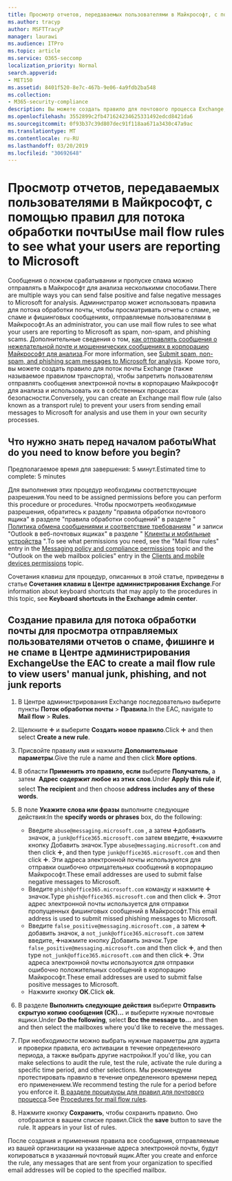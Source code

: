 ```yaml
---
title: Просмотр отчетов, передаваемых пользователями в Майкрософт, с помощью правил для потока обработки почты
ms.author: tracyp
author: MSFTTracyP
manager: laurawi
ms.audience: ITPro
ms.topic: article
ms.service: O365-seccomp
localization_priority: Normal
search.appverid:
- MET150
ms.assetid: 8401f520-8e7c-467b-9e06-4a9fdb2ba548
ms.collection:
- M365-security-compliance
description: Вы можете создать правило для почтового процесса Exchange, чтобы пользователи не могли отправлять сообщения электронной почты в корпорацию Майкрософт для анализа и использовать их в собственных процессах безопасности.
ms.openlocfilehash: 3552899c2fb471624234625331492edcd8421da6
ms.sourcegitcommit: 0f93b37c39d807dec91f118aa671a3430c47a9ac
ms.translationtype: MT
ms.contentlocale: ru-RU
ms.lasthandoff: 03/20/2019
ms.locfileid: "30692648"
---
```

# <a name="use-mail-flow-rules-to-see-what-your-users-are-reporting-to-microsoft"></a><span data-ttu-id="f4723-103">Просмотр отчетов, передаваемых пользователями в Майкрософт, с помощью правил для потока обработки почты</span><span class="sxs-lookup"><span data-stu-id="f4723-103">Use mail flow rules to see what your users are reporting to Microsoft</span></span>

<span data-ttu-id="f4723-104">Сообщения о ложном срабатывании и пропуске спама можно отправлять в Майкрософт для анализа несколькими способами.</span><span class="sxs-lookup"><span data-stu-id="f4723-104">There are multiple ways you can send false positive and false negative messages to Microsoft for analysis.</span></span> <span data-ttu-id="f4723-105">Администратор может использовать правила для потока обработки почты, чтобы просматривать отчеты о спаме, не спаме и фишинговых сообщениях, отправляемые пользователями в Майкрософт.</span><span class="sxs-lookup"><span data-stu-id="f4723-105">As an administrator, you can use mail flow rules to see what your users are reporting to Microsoft as spam, non-spam, and phishing scams.</span></span> <span data-ttu-id="f4723-106">Дополнительные сведения о том, [как отправлять сообщения о нежелательной почте и мошеннических сообщениях в корпорацию Майкрософт для анализа](submit-spam-non-spam-and-phishing-scam-messages-to-microsoft-for-analysis.md).</span><span class="sxs-lookup"><span data-stu-id="f4723-106">For more information, see [Submit spam, non-spam, and phishing scam messages to Microsoft for analysis](submit-spam-non-spam-and-phishing-scam-messages-to-microsoft-for-analysis.md).</span></span> <span data-ttu-id="f4723-107">Кроме того, вы можете создать правило для поток почты Exchange (также называемое правилом транспорта), чтобы запретить пользователям отправлять сообщения электронной почты в корпорацию Майкрософт для анализа и использовать их в собственных процессах безопасности.</span><span class="sxs-lookup"><span data-stu-id="f4723-107">Conversely, you can create an Exchange mail flow rule (also known as a transport rule) to prevent your users from sending email messages to Microsoft for analysis and use them in your own security processes.</span></span>
  
## <a name="what-do-you-need-to-know-before-you-begin"></a><span data-ttu-id="f4723-108">Что нужно знать перед началом работы</span><span class="sxs-lookup"><span data-stu-id="f4723-108">What do you need to know before you begin?</span></span>

<span data-ttu-id="f4723-109">Предполагаемое время для завершения: 5 минут.</span><span class="sxs-lookup"><span data-stu-id="f4723-109">Estimated time to complete: 5 minutes</span></span>
  
<span data-ttu-id="f4723-110">Для выполнения этих процедур необходимы соответствующие разрешения.</span><span class="sxs-lookup"><span data-stu-id="f4723-110">You need to be assigned permissions before you can perform this procedure or procedures.</span></span> <span data-ttu-id="f4723-111">Чтобы просмотреть необходимые разрешения, обратитесь к разделу "правила обработки почтового ящика" в разделе "правила обработки сообщений" в разделе " [Политика обмена сообщениями и соответствие требованиям](http://technet.microsoft.com/library/ec4d3b9f-b85a-4cb9-95f5-6fc149c3899b.aspx) " и записи "Outlook в веб-почтовых ящиках" в разделе " [Клиенты и мобильные устройства](http://technet.microsoft.com/library/57eca42a-5a7f-4c65-89f0-7a84f2dbea19.aspx) ".</span><span class="sxs-lookup"><span data-stu-id="f4723-111">To see what permissions you need, see the "Mail flow rules" entry in the [Messaging policy and compliance permissions](http://technet.microsoft.com/library/ec4d3b9f-b85a-4cb9-95f5-6fc149c3899b.aspx) topic and the "Outlook on the web mailbox policies" entry in the [Clients and mobile devices permissions](http://technet.microsoft.com/library/57eca42a-5a7f-4c65-89f0-7a84f2dbea19.aspx) topic.</span></span> 
  
<span data-ttu-id="f4723-112">Сочетания клавиш для процедур, описанных в этой статье, приведены в статье **Сочетания клавиш в Центре администрирования Exchange**.</span><span class="sxs-lookup"><span data-stu-id="f4723-112">For information about keyboard shortcuts that may apply to the procedures in this topic, see **Keyboard shortcuts in the Exchange admin center**.</span></span>
  
## <a name="use-the-eac-to-create-a-mail-flow-rule-to-view-users-manual-junk-phishing-and-not-junk-reports"></a><span data-ttu-id="f4723-113">Создание правила для потока обработки почты для просмотра отправляемых пользователями отчетов о спаме, фишинге и не спаме в Центре администрирования Exchange</span><span class="sxs-lookup"><span data-stu-id="f4723-113">Use the EAC to create a mail flow rule to view users' manual junk, phishing, and not junk reports</span></span>

1. <span data-ttu-id="f4723-114">В Центре администрирования Exchange последовательно выберите пункты **Поток обработки почты** \> **Правила**.</span><span class="sxs-lookup"><span data-stu-id="f4723-114">In the EAC, navigate to **Mail flow** \> **Rules**.</span></span>
    
2. <span data-ttu-id="f4723-115">Щелкните ![Значок добавления](media/ITPro-EAC-AddIcon.gif) и выберите **Создать новое правило**.</span><span class="sxs-lookup"><span data-stu-id="f4723-115">Click ![Add Icon](media/ITPro-EAC-AddIcon.gif) and then select **Create a new rule**.</span></span>
    
3. <span data-ttu-id="f4723-116">Присвойте правилу имя и нажмите **Дополнительные параметры**.</span><span class="sxs-lookup"><span data-stu-id="f4723-116">Give the rule a name and then click **More options**.</span></span>
    
4. <span data-ttu-id="f4723-117">В области **Применить это правило, если** выберите **Получатель**, а затем  **Адрес содержит любое из этих слов**.</span><span class="sxs-lookup"><span data-stu-id="f4723-117">Under **Apply this rule if**, select **The recipient** and then choose **address includes any of these words**.</span></span>
    
5. <span data-ttu-id="f4723-118">В поле **Укажите слова или фразы** выполните следующие действия:</span><span class="sxs-lookup"><span data-stu-id="f4723-118">In the **specify words or phrases** box, do the following:</span></span> 
    - <span data-ttu-id="f4723-119">Введите `abuse@messaging.microsoft.com` , а затем ![нажмите кнопку](media/ITPro-EAC-AddIcon.gif)добавить значок, а `junk@office365.microsoft.com` затем введите, ![а затем](media/ITPro-EAC-AddIcon.gif)нажмите кнопку Добавить значок.</span><span class="sxs-lookup"><span data-stu-id="f4723-119">Type `abuse@messaging.microsoft.com` and then click ![Add Icon](media/ITPro-EAC-AddIcon.gif), and then type `junk@office365.microsoft.com` and then click ![Add Icon](media/ITPro-EAC-AddIcon.gif).</span></span> <span data-ttu-id="f4723-120">Эти адреса электронной почты используются для отправки ошибочно отрицательных сообщений в корпорацию Майкрософт.</span><span class="sxs-lookup"><span data-stu-id="f4723-120">These email addresses are used to submit false negative messages to Microsoft.</span></span>
    - <span data-ttu-id="f4723-121">Введите `phish@office365.microsoft.com` команду и нажмите ![кнопку Добавить](media/ITPro-EAC-AddIcon.gif)значок.</span><span class="sxs-lookup"><span data-stu-id="f4723-121">Type `phish@office365.microsoft.com` and then click ![Add Icon](media/ITPro-EAC-AddIcon.gif).</span></span> <span data-ttu-id="f4723-122">Этот адрес электронной почты используется для отправки пропущенных фишинговых сообщений в Майкрософт.</span><span class="sxs-lookup"><span data-stu-id="f4723-122">This email address is used to submit missed phishing messages to Microsoft.</span></span>
    - <span data-ttu-id="f4723-123">Введите `false_positive@messaging.microsoft.com` , а затем ![нажмите кнопку](media/ITPro-EAC-AddIcon.gif)добавить значок, а `not_junk@office365.microsoft.com` затем введите, ![а затем](media/ITPro-EAC-AddIcon.gif)нажмите кнопку Добавить значок.</span><span class="sxs-lookup"><span data-stu-id="f4723-123">Type `false_positive@messaging.microsoft.com` and then click ![Add Icon](media/ITPro-EAC-AddIcon.gif), and then type `not_junk@office365.microsoft.com` and then click ![Add Icon](media/ITPro-EAC-AddIcon.gif).</span></span> <span data-ttu-id="f4723-124">Эти адреса электронной почты используются для отправки ошибочно положительных сообщений в корпорацию Майкрософт.</span><span class="sxs-lookup"><span data-stu-id="f4723-124">These email addresses are used to submit false positive messages to Microsoft.</span></span>
    - <span data-ttu-id="f4723-125">Нажмите кнопку **ОК**.</span><span class="sxs-lookup"><span data-stu-id="f4723-125">Click **ok**.</span></span>
    
6. <span data-ttu-id="f4723-126">В разделе **Выполнить следующие действия** выберите **Отправить скрытую копию сообщения (СК)...** и выберите нужные почтовые ящики.</span><span class="sxs-lookup"><span data-stu-id="f4723-126">Under **Do the following**, select **Bcc the message to...** and then and then select the mailboxes where you'd like to receive the messages.</span></span> 
    
7. <span data-ttu-id="f4723-127">При необходимости можно выбрать нужные параметры для аудита и проверки правила, его активации в течение определенного периода, а также выбрать другие настройки.</span><span class="sxs-lookup"><span data-stu-id="f4723-127">If you'd like, you can make selections to audit the rule, test the rule, activate the rule during a specific time period, and other selections.</span></span> <span data-ttu-id="f4723-128">Мы рекомендуем протестировать правило в течение определенного времени перед его применением.</span><span class="sxs-lookup"><span data-stu-id="f4723-128">We recommend testing the rule for a period before you enforce it.</span></span> <span data-ttu-id="f4723-129">[В разделе процедуры для правил для почтового процесса](https://docs.microsoft.com/Exchange/policy-and-compliance/mail-flow-rules/mail-flow-rule-procedures).</span><span class="sxs-lookup"><span data-stu-id="f4723-129">See [Procedures for mail flow rules](https://docs.microsoft.com/Exchange/policy-and-compliance/mail-flow-rules/mail-flow-rule-procedures).</span></span> 
    
8. <span data-ttu-id="f4723-p107">Нажмите кнопку **Сохранить**, чтобы сохранить правило. Оно отобразится в вашем списке правил.</span><span class="sxs-lookup"><span data-stu-id="f4723-p107">Click the **save** button to save the rule. It appears in your list of rules.</span></span> 
    
<span data-ttu-id="f4723-132">После создания и применения правила все сообщения, отправляемые из вашей организации на указанные адреса электронной почты, будут копироваться в указанный почтовый ящик.</span><span class="sxs-lookup"><span data-stu-id="f4723-132">After you create and enforce the rule, any messages that are sent from your organization to specified email addresses will be copied to the specified mailbox.</span></span>
  

